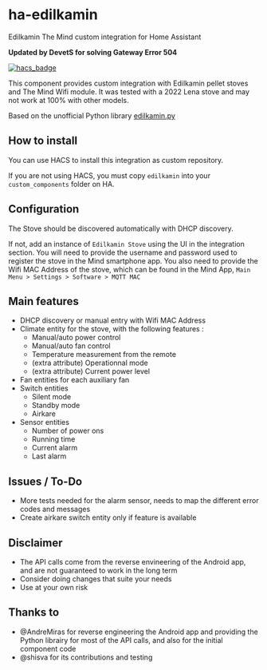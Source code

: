 # ha-edilkamin

Edilkamin The Mind custom integration for Home Assistant

**Updated by DevetS for solving Gateway Error 504**

[![hacs_badge](https://img.shields.io/badge/HACS-Custom-41BDF5.svg?style=for-the-badge)](https://github.com/hacs/integration)

This component provides custom integration with Edilkamin pellet stoves and The Mind Wifi module. It was tested with a 2022 Lena stove and may not work at 100% with other models. 

Based on the unofficial Python library [edilkamin.py](https://github.com/AndreMiras/edilkamin.py)

## How to install
You can use HACS to install this integration as custom repository.

If you are not using HACS, you must copy `edilkamin` into your `custom_components` folder on HA.

## Configuration

The Stove should be discovered automatically with DHCP discovery.

If not, add an instance of `Edilkamin Stove` using the UI in the integration section. You will need to provide the username and password used to register the stove in the Mind smartphone app. You also need to provide the Wifi MAC Address of the stove, which can be found in the Mind App, `Main Menu > Settings > Software > MQTT MAC`

## Main features

- DHCP discovery or manual entry with Wifi MAC Address
- Climate entity for the stove, with the following features :
  - Manual/auto power control 
  - Manual/auto fan control
  - Temperature measurement from the remote
  - (extra attribute) Operationnal mode
  - (extra attribute) Current power level
- Fan entities for each auxiliary fan
- Switch entities
  - Silent mode
  - Standby mode
  - Airkare
- Sensor entities
  - Number of power ons
  - Running time
  - Current alarm
  - Last alarm 

## Issues / To-Do

- More tests needed for the alarm sensor, needs to map the different error codes and messages
- Create airkare switch entity only if feature is available

## Disclaimer
- The API calls come from the reverse envineering of the Android app, and are not guaranteed to work in the long term
- Consider doing changes that suite your needs
- Use at your own risk

## Thanks to
- @AndreMiras for reverse engineering the Android app and providing the Python librairy for most of the API calls, and also for the initial component code
- @shisva for its contributions and testing
